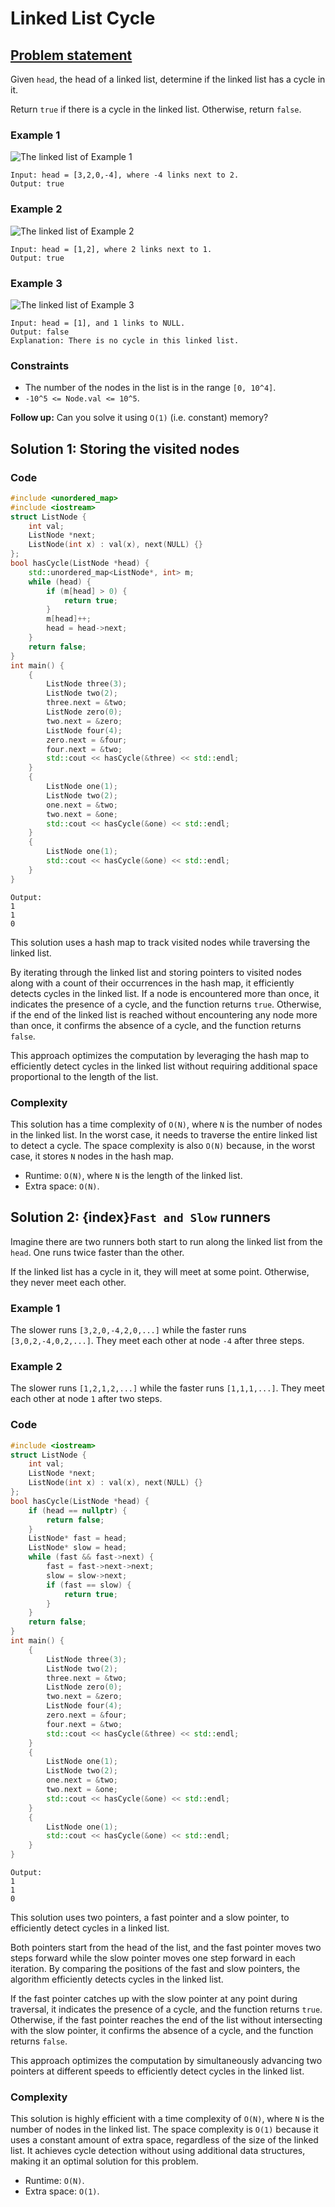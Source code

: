 # Linked List Cycle

## [Problem statement](https://leetcode.com/problems/linked-list-cycle/)

Given `head`, the head of a linked list, determine if the linked list has a cycle in it.

Return `true` if there is a cycle in the linked list. Otherwise, return `false`.

 

### Example 1
![The linked list of Example 1](08_TP_141_circularlinkedlist.png)
```text
Input: head = [3,2,0,-4], where -4 links next to 2.
Output: true
```

### Example 2
![The linked list of Example 2](08_TP_141_circularlinkedlist_test2.png)
```text
Input: head = [1,2], where 2 links next to 1.
Output: true
```

### Example 3
![The linked list of Example 3](08_TP_141_circularlinkedlist_test3.png)
```text
Input: head = [1], and 1 links to NULL.
Output: false
Explanation: There is no cycle in this linked list.
``` 

### Constraints

* The number of the nodes in the list is in the range `[0, 10^4]`.
* `-10^5 <= Node.val <= 10^5`.
 

**Follow up:** Can you solve it using `O(1)` (i.e. constant) memory?

## Solution 1: Storing the visited nodes

### Code
```cpp
#include <unordered_map>
#include <iostream>
struct ListNode {
    int val;
    ListNode *next;
    ListNode(int x) : val(x), next(NULL) {}
};
bool hasCycle(ListNode *head) {
    std::unordered_map<ListNode*, int> m;
    while (head) {
        if (m[head] > 0) {
            return true;
        }
        m[head]++;
        head = head->next;
    }
    return false;
}
int main() {
    {
        ListNode three(3);
        ListNode two(2);
        three.next = &two;
        ListNode zero(0);
        two.next = &zero;
        ListNode four(4);
        zero.next = &four;
        four.next = &two;
        std::cout << hasCycle(&three) << std::endl;
    }
    {
        ListNode one(1);
        ListNode two(2);
        one.next = &two;
        two.next = &one;
        std::cout << hasCycle(&one) << std::endl;
    }
    {
        ListNode one(1);
        std::cout << hasCycle(&one) << std::endl;
    }
}
```
```text
Output:
1
1
0
```

This solution uses a hash map to track visited nodes while traversing the linked list. 

By iterating through the linked list and storing pointers to visited nodes along with a count of their occurrences in the hash map, it efficiently detects cycles in the linked list. If a node is encountered more than once, it indicates the presence of a cycle, and the function returns `true`. Otherwise, if the end of the linked list is reached without encountering any node more than once, it confirms the absence of a cycle, and the function returns `false`. 

This approach optimizes the computation by leveraging the hash map to efficiently detect cycles in the linked list without requiring additional space proportional to the length of the list.

### Complexity
This solution has a time complexity of `O(N)`, where `N` is the number of nodes in the linked list. In the worst case, it needs to traverse the entire linked list to detect a cycle. The space complexity is also `O(N)` because, in the worst case, it stores `N` nodes in the hash map.

* Runtime: `O(N)`, where `N` is the length of the linked list.
* Extra space: `O(N)`.

## Solution 2: {index}`Fast and Slow` runners
Imagine there are two runners both start to run along the linked list from the `head`. One runs twice faster than the other. 

If the linked list has a cycle in it, they will meet at some point. Otherwise, they never meet each other.

### Example 1
The slower runs `[3,2,0,-4,2,0,...]` while the faster runs `[3,0,2,-4,0,2,...]`. They meet each other at node `-4` after three steps.

### Example 2
The slower runs `[1,2,1,2,...]` while the faster runs `[1,1,1,...]`. They meet each other at node `1` after two steps.

### Code
```cpp
#include <iostream>
struct ListNode {
    int val;
    ListNode *next;
    ListNode(int x) : val(x), next(NULL) {}
};
bool hasCycle(ListNode *head) {
    if (head == nullptr) {
        return false;
    }
    ListNode* fast = head;
    ListNode* slow = head;    
    while (fast && fast->next) {
        fast = fast->next->next;
        slow = slow->next;
        if (fast == slow) {
            return true;
        }
    }
    return false;
}
int main() {
    {
        ListNode three(3);
        ListNode two(2);
        three.next = &two;
        ListNode zero(0);
        two.next = &zero;
        ListNode four(4);
        zero.next = &four;
        four.next = &two;
        std::cout << hasCycle(&three) << std::endl;
    }
    {
        ListNode one(1);
        ListNode two(2);
        one.next = &two;
        two.next = &one;
        std::cout << hasCycle(&one) << std::endl;
    }
    {
        ListNode one(1);
        std::cout << hasCycle(&one) << std::endl;
    }
}
```
```text
Output:
1
1
0
```

This solution uses two pointers, a fast pointer and a slow pointer, to efficiently detect cycles in a linked list. 

Both pointers start from the head of the list, and the fast pointer moves two steps forward while the slow pointer moves one step forward in each iteration. By comparing the positions of the fast and slow pointers, the algorithm efficiently detects cycles in the linked list. 

If the fast pointer catches up with the slow pointer at any point during traversal, it indicates the presence of a cycle, and the function returns `true`. Otherwise, if the fast pointer reaches the end of the list without intersecting with the slow pointer, it confirms the absence of a cycle, and the function returns `false`. 

This approach optimizes the computation by simultaneously advancing two pointers at different speeds to efficiently detect cycles in the linked list.

### Complexity
This solution is highly efficient with a time complexity of `O(N)`, where `N` is the number of nodes in the linked list. The space complexity is `O(1)` because it uses a constant amount of extra space, regardless of the size of the linked list. It achieves cycle detection without using additional data structures, making it an optimal solution for this problem.

* Runtime: `O(N)`.
* Extra space: `O(1)`.



